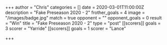 +++
author = "Chris"
categories = []
date = 2020-03-01T11:00:00Z
description = "Fake Preseason 2020 - 2"
frother_goals = 4
image = "/images/badge.jpg"
match = true
opponent = ""
opponent_goals = 0
result = "Win"
title = "Fake Preseason 2020 - 2"
type = "post"
[[scorers]]
goals = 3
scorer = "Yarride"
[[scorers]]
goals = 1
scorer = "Lance"

+++
